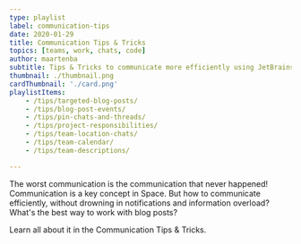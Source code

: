```yaml
---
type: playlist
label: communication-tips
date: 2020-01-29
title: Communication Tips & Tricks
topics: [teams, work, chats, code]
author: maartenba
subtitle: Tips & Tricks to communicate more efficiently using JetBrains Space
thumbnail: ./thumbnail.png
cardThumbnail: './card.png'
playlistItems:
    - /tips/targeted-blog-posts/
    - /tips/blog-post-events/
    - /tips/pin-chats-and-threads/
    - /tips/project-responsibilities/
    - /tips/team-location-chats/
    - /tips/team-calendar/
    - /tips/team-descriptions/

---
```



The worst communication is the communication that never happened! Communication is a key concept in Space. But how to communicate efficiently, without drowning in notifications and information overload? What's the best way to work with blog posts?

Learn all about it in the Communication Tips & Tricks.

